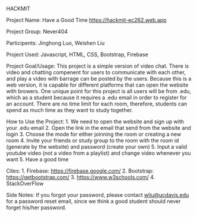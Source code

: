 HACKMIT

Project Name: Have a Good Time   https://hackmit-ec262.web.app

Project Group: Never404

Participents: Jinghong Luo, Weishen Liu

Project Used: Javascript, HTML, CSS, Bootstrap, Firebase

Project Goal/Usage: 
	This project is a simple version of video chat. There is video and chatting compenent for users to communicate with each other, and play a video 
	with barrage can be posted by the users. Because this is a web version, it is capable for different platforms that can open the website with browers. 
	One unique point for this project is all users will be from .edu, which as a student because it requires a .edu email in order to register for an account. 
	There are no time limit for each room, therefore, students can spend as much time as they want to study together.

How to Use the Project: 
	1. We need to open the website and sign up with your .edu email
	2. Open the link in the email that send from the website and login
	3. Choose the mode for either joinning the room or creating a new room
	4. Invite your friends or study group to the room with the room id (generate by the website) and password (create your own)
	5. Input a valid youtube video (not a video from a playlist) and change video whenever you want
	5. Have a good time

Cites: 
	1. Firebase: https://firebase.google.com/
	2. Bootstrap: https://getbootstrap.com/
	3. https://www.w3schools.com/
	4. StackOverFlow

Side Notes: If you forgot your password, please contact wliu@ucdavis.edu for a password reset email, since we think a good student should never forget his/her password.
